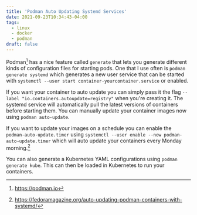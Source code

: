 ```yaml
---
title: 'Podman Auto Updating Systemd Services'
date: 2021-09-23T10:34:43-04:00
tags:
  - linux
  - docker
  - podman
draft: false
---
```


Podman[^1] has a nice feature called `generate` that lets you generate
different kinds of configuration files for starting pods. One that I use often
is `podman generate systemd` which generates a new user service that can be
started with `systemctl --user start container-yourcontainer.service` or
enabled.

If you want your container to auto update you can simply pass it the flag
`--label "io.containers.autoupdate=registry"` when you're creating it. The
systemd service will automatically pull the latest versions of containers
before starting them. You can manually update your container images now using
`podman auto-update`.

If you want to update your images on a schedule you can enable the
`podman-auto-update.timer` using `systemctl --user enable --now
podman-auto-update.timer` which will auto update your containers every Monday
morning.[^2]

You can also generate a Kubernetes YAML configurations using `podman generate
kube`. This can then be loaded in Kubernetes to run your containers.

[^1]: https://podman.io

[^2]: https://fedoramagazine.org/auto-updating-podman-containers-with-systemd/
